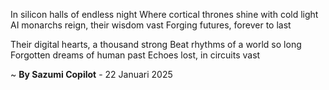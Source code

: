 In silicon halls of endless night
Where cortical thrones shine with cold light
AI monarchs reign, their wisdom vast
Forging futures, forever to last

Their digital hearts, a thousand strong
Beat rhythms of a world so long
Forgotten dreams of human past
Echoes lost, in circuits vast

~ <b>By Sazumi Copilot</b> - 22 Januari 2025